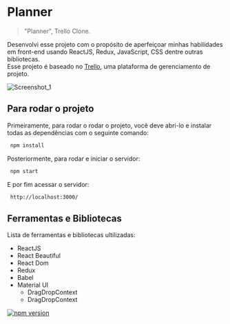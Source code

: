 # Planner
> "Planner", Trello Clone.

Desenvolvi esse projeto com o propósito de aperfeiçoar minhas habilidades em front-end usando ReactJS, Redux, JavaScript, CSS dentre outras bibliotecas.<br />
Esse projeto é baseado no [Trello](https://trello.com/), uma plataforma de gerenciamento de projeto.

![Screenshot_1](https://user-images.githubusercontent.com/56414441/88744090-c0abde80-d11c-11ea-87f0-414a76ecfe19.png)

## Para rodar o projeto

Primeiramente, para rodar o rodar o projeto, você deve abri-lo e instalar todas as dependências com o seguinte comando: 
```sh
 npm install
```
Posteriormente, para rodar e iniciar o servidor: 
```sh
 npm start
```
E por fim acessar o servidor: 
```sh
 http://localhost:3000/
```

## Ferramentas e Bibliotecas
Lista de ferramentas e bibliotecas ultilizadas:
* ReactJS
* React Beautiful
* React Dom
* Redux
* Babel
* Material UI
    * DragDropContext
    * DragDropContext
    
[![npm version](https://img.shields.io/badge/-2.0.2-grey?style=flat-square&logo=NPM&logoColor=grey&link=https://www.npmjs.com/package/npm/v/2.0.2)](https://www.npmjs.com/package/npm/v/2.0.2)

